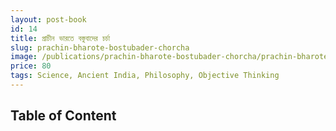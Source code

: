 ```yaml
---
layout: post-book
id: 14
title: প্রাচীন ভারতে বস্তুবাদের চর্চা
slug: prachin-bharote-bostubader-chorcha
image: /publications/prachin-bharote-bostubader-chorcha/prachin-bharote-bostubader-chorcha-cover.jpg
price: 80
tags: Science, Ancient India, Philosophy, Objective Thinking
---
```

## Table of Content